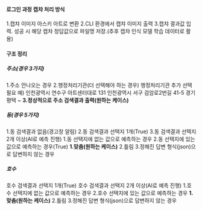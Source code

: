 #### 로그인 과정 캡챠 처리 방식
1.캡챠 이미지 아스키 아트로 변환
2.CLI 환경에서 캡챠 이미지 출력
3.캡챠 결과값 입력. 성공 시 해당 캡챠 정답값으로 파일명 저장.(추후 캡챠 인식 모델 학습 데이터로 활용)


#### 구조 정리
##### 주소(경우 3가지)
1.주소 안나오는 경우
2.행정처리기관(더 선택해야 하는 경우)
	행정처리기관 추가 선택 필요
		예)
		인천광역시 연수구 아트센터대로 131
		인천광역시 서구 검암로2번길 41-5
		경기 평택 ~ 
**3.정상적으로 주소 검색결과 출력(원하는 케이스)**

##### 동(경우 5가지)
1.동 검색결과 없음(경고창 알림)
2.동 검색결과 선택지 1개(True)
3.동 검색결과 선택지 2개 이상(AI로 예측 진행)
	1.동 선택지에 없는 값으로 예측하는 경우
	2.동 선택지에 있는 값으로 예측하는 경우(True)
        **1.맞춤(원하는 케이스)**
        2.틀림
    3.정해진 답변 형식(json)으로 답변하지 않는 경우
	
##### 호수
호수 검색결과 선택지 1개(True)
호수 검색결과 선택지 2개 이상(AI로 예측 진행)
	1.호수 선택지에 없는 값으로 예측하는 경우
	2.호수 선택지에 있는 값으로 예측하는 경우
		**1.맞춤(원하는 케이스)**
		2.틀림
	3.정해진 답변 형식(json)으로 답변하지 않는 경우